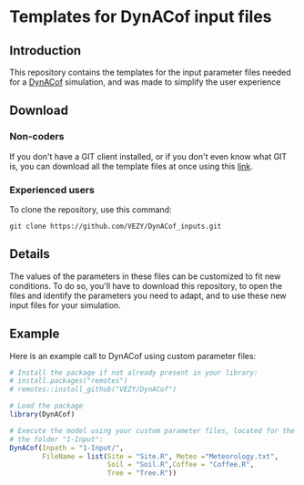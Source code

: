 # Templates for DynACof input files

## Introduction
This repository contains the templates for the input parameter files needed for a [DynACof](https://vezy.github.io/DynACof/) simulation, and was made to simplify the user experience

## Download

### Non-coders
If you don't have a GIT client installed, or if you don't even know what GIT is, you can download all the template files at once using this [link](https://github.com/VEZY/DynACof_inputs/archive/master.zip).

### Experienced users
To clone the repository, use this command:
```
git clone https://github.com/VEZY/DynACof_inputs.git
```
## Details
The values of the parameters in these files can be customized to fit new conditions. To do so, you'll have to download this repository, to open the files and identify the parameters you need to adapt, and to use these new input files for your simulation.

## Example

Here is an example call to DynACof using custom parameter files:
``` r
# Install the package if not already present in your library:
# install.packages("remotes")
# remotes::install_github("VEZY/DynACof")

# Load the package
library(DynACof)

# Execute the model using your custom parameter files, located for the example in
# the folder "1-Input":
DynACof(Inpath = "1-Input/",
        FileName = list(Site = "Site.R", Meteo ="Meteorology.txt",
                        Soil = "Soil.R",Coffee = "Coffee.R",
                        Tree = "Tree.R"))
```
